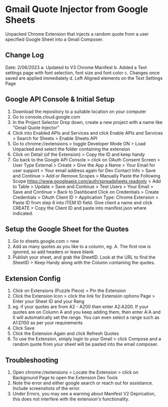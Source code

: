 # Gmail Quote Injector from Google Sheets
Unpacked Chrome Extension that injects a random quote from a user specified Google Sheet into a Gmail Composer.

## Change Log
Date: 2/06/2023
a. Updated to V3 Chrome Manifest
b. Added a Text settings page with font selection, font size and font color
c. Changes once saved are applied immediately
d. Left Aligned elements on the Text Settings Page

## Google API Console & Initial Setup
1. Download the repository to a suitable location on your computer
2. Go to console.cloud.google.com
3. In the Project Selector Drop down, create a new project with a name like "Gmail Quote Injector"
4. Click into Enabled APIs and Services and click Enable APIs and Services > Search for Sheets > Enable Sheets API
5. Go to chrome://extensions > toggle Developer Mode ON > Load Unpacked and select the folder containing the extension
6. Click on Detail (of the Extension) > Copy the ID and keep handy
7. Go back to the Google API Console > click on OAuth Consent Screen > User Type External > Create > 
Give the App a Name > Your Email for user support > Your email address again for Dev Contact Info > Save and Continue > Add or Remove Scopes > Manually Paste the Following Scope https://www.googleapis.com/auth/spreadsheets.readonly > Add to Table > Update > Save and Continue > Test Users > Your Email > Save and Continue > Back to Dashboard
Click on Credentials > Create Credentials > OAuth Client ID > Application Type: Chrome Extension > Paste ID from step 6  into ITEM ID field. Give client a name and click CREATE > Copy the Client ID and paste into manifest.json where indicated.

## Setup the Google Sheet for the Quotes
1. Go to sheets.google.com > new
2. Add as many quotes as you like to a column, eg. A. The first row is ignored, so add headers or leave blank
3. Publish your sheet, and grab the SheetID. Look at the URL to find the SheetID > Keep Handy along with the Column containing the quotes.

## Extension Config
1. Click on Extensions (Puzzle Piece) > Pin the Extension
2. Click the Extension Icon > click the link for Extension options Page > Enter your Sheet ID and your Rang
3. eg. if your quotes are from A2 - A200 then enter A2:A200. If your quotes are on Column A and you keep adding them, then enter A:A and it will automatically set the range. You can even select a range such as A1:D100 as per your requirements
4. Click Save
5. Click the Extension Again and click Refresh Quotes
6. To use the Extension, simply login to your Gmail > click Compose and a random quote from your sheet will be pasted into the email composer.

## Troubleshooting
1. Open chrome://extensions > Locate the Extension > click on Background Page to open the Extension Dev Tools
2. Note the error and either google search or reach out for assistance. Include screenshots of the error.
3. Under Errors, you may see a warning about Manifest V2 Deprication, this does not interfere with the extension's functionality.
